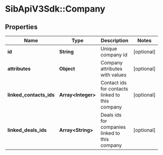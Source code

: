 # SibApiV3Sdk::Company

## Properties
Name | Type | Description | Notes
------------ | ------------- | ------------- | -------------
**id** | **String** | Unique company id | [optional] 
**attributes** | **Object** | Company attributes with values | [optional] 
**linked_contacts_ids** | **Array&lt;Integer&gt;** | Contact ids for contacts linked to this company | [optional] 
**linked_deals_ids** | **Array&lt;String&gt;** | Deals ids for companies linked to this company | [optional] 


